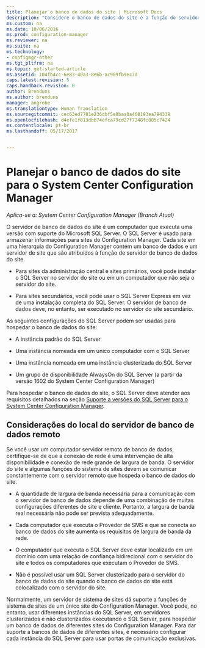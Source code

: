 ```yaml
---
title: Planejar o banco de dados do site | Microsoft Docs
description: "Considere o banco de dados do site e a função do servidor de banco de dados do site ao planejar sua hierarquia do System Center Configuration Manager."
ms.custom: na
ms.date: 10/06/2016
ms.prod: configuration-manager
ms.reviewer: na
ms.suite: na
ms.technology:
- configmgr-other
ms.tgt_pltfrm: na
ms.topic: get-started-article
ms.assetid: 104fb4cc-6e83-40a3-8e6b-ac909fb9ec7d
caps.latest.revision: 5
caps.handback.revision: 0
author: Brenduns
ms.author: brenduns
manager: angrobe
ms.translationtype: Human Translation
ms.sourcegitcommit: cec63ed7781e236dbf5e8baa0a468193ea794339
ms.openlocfilehash: d4efe1f013dbb74efca79cd27f7248fc085c7424
ms.contentlocale: pt-br
ms.lasthandoff: 05/17/2017


---
```

# <a name="plan-for-the-site-database-for-system-center-configuration-manager"></a>Planejar o banco de dados do site para o System Center Configuration Manager

*Aplica-se a: System Center Configuration Manager (Branch Atual)*

O servidor de banco de dados do site é um computador que executa uma versão com suporte do Microsoft SQL Server. O SQL Server é usado para armazenar informações para sites do Configuration Manager. Cada site em uma hierarquia do Configuration Manager contém um banco de dados e um servidor de site que são atribuídos à função de servidor de banco de dados do site.  

-   Para sites da administração central e sites primários, você pode instalar o SQL Server no servidor do site ou em um computador que não seja o servidor do site.  

-   Para sites secundários, você pode usar o SQL Server Express em vez de uma instalação completa do SQL Server. O servidor de banco de dados deve, no entanto, ser executado no servidor do site secundário.  

As seguintes configurações do SQL Server podem ser usadas para hospedar o banco de dados do site:  

-   A instância padrão do SQL Server  

-   Uma instância nomeada em um único computador com o SQL Server  

-   Uma instância nomeada em uma instância clusterizada do SQL Server  

-   Um grupo de disponibilidade AlwaysOn do SQL Server (a partir da versão 1602 do System Center Configuration Manager)


Para hospedar o banco de dados do site, o SQL Server deve atender aos requisitos detalhados na seção [Suporte a versões do SQL Server para o System Center Configuration Manager](../../../core/plan-design/configs/support-for-sql-server-versions.md).  



## <a name="remote-database-server-location-considerations"></a>Considerações do local do servidor de banco de dados remoto  

Se você usar um computador servidor remoto de banco de dados, certifique-se de que a conexão de rede é uma intervenção de alta disponibilidade e conexão de rede grande de largura de banda. O servidor do site e algumas funções do sistema de sites devem se comunicar constantemente com o servidor remoto que hospeda o banco de dados do site.

-   A quantidade de largura de banda necessária para a comunicação com o servidor de banco de dados depende de uma combinação de muitas configurações diferentes de site e cliente. Portanto, a largura de banda real necessária não pode ser prevista adequadamente.  

-   Cada computador que executa o Provedor de SMS e que se conecta ao banco de dados do site aumenta os requisitos de largura de banda da rede.  

-   O computador que executa o SQL Server deve estar localizado em um domínio com uma relação de confiança bidirecional com o servidor do site e todos os computadores que executam o Provedor de SMS.  

-   Não é possível usar um SQL Server clusterizado para o servidor do banco de dados do site quando o banco de dados do site está colocalizado com o servidor do site.  


Normalmente, um servidor de sistema de sites dá suporte a funções de sistema de sites de um único site do Configuration Manager. Você pode, no entanto, usar diferentes instâncias do SQL Server, em servidores clusterizados e não clusterizados executando o SQL Server, para hospedar um banco de dados de diferentes sites do Configuration Manager. Para dar suporte a bancos de dados de diferentes sites, é necessário configurar cada instância do SQL Server para usar portas de comunicação exclusivas.  

